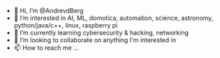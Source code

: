 - 👋 Hi, I’m @AndrevdBerg
- 👀 I’m interested in AI, ML, domotica, automation, science, astronomy, python/java/c++, linux, raspberry pi
- 🌱 I’m currently learning cybersecurity & hacking, networking
- 💞️ I’m looking to collaborate on anything I'm interested in
- 📫 How to reach me ...

<!---
AndrevdBerg/AndrevdBerg is a ✨ special ✨ repository because its `README.md` (this file) appears on your GitHub profile.
You can click the Preview link to take a look at your changes.
--->
